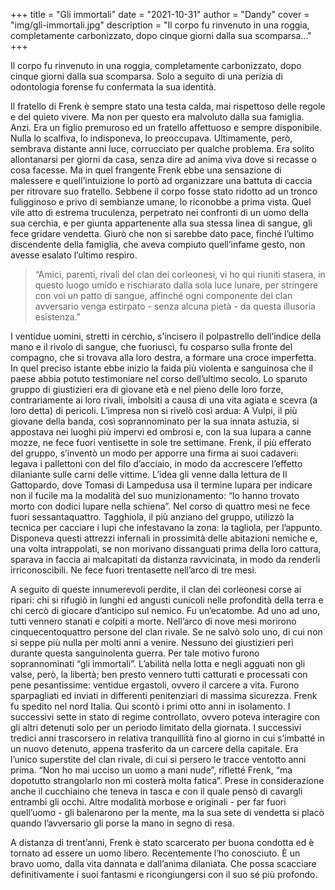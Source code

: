 +++
title = "Gli immortali"
date = "2021-10-31"
author = "Dandy"
cover = "img/gli-immortali.jpg"
description = "Il corpo fu rinvenuto in una roggia, completamente carbonizzato, dopo cinque giorni dalla sua scomparsa..."
+++

Il corpo fu rinvenuto in una roggia, completamente carbonizzato, dopo cinque giorni dalla sua scomparsa. Solo a seguito di una perizia di odontologia forense fu confermata la sua identità.

Il fratello di Frenk è sempre stato una testa calda, mai rispettoso delle regole e del quieto vivere. Ma non per questo era malvoluto dalla sua famiglia. Anzi. Era un figlio premuroso ed un fratello affettuoso e sempre disponibile. Nulla lo scalfiva, lo indisponeva, lo preoccupava. Ultimamente, però, sembrava distante anni luce, corrucciato per qualche problema. Era solito allontanarsi per giorni da casa, senza dire ad anima viva dove si recasse o cosa facesse. Ma in quel frangente Frenk ebbe una sensazione di malessere e quell’intuizione lo portò ad organizzare una battuta di caccia per ritrovare suo fratello. Sebbene il corpo fosse stato ridotto ad un tronco fuligginoso e privo di sembianze umane, lo riconobbe a prima vista. Quel vile atto di estrema truculenza, perpetrato nei confronti di un uomo della sua cerchia, e per giunta appartenente alla sua stessa linea di sangue, gli fece gridare vendetta. Giurò che non si sarebbe dato pace, finché l’ultimo discendente della famiglia, che aveva compiuto quell’infame gesto, non avesse esalato l’ultimo respiro.

> “Amici, parenti, rivali del clan dei corleonesi, vi ho qui riuniti stasera, in questo luogo umido e rischiarato dalla sola luce lunare, per stringere con voi un patto di sangue, affinché ogni componente del clan avversario venga estirpato - senza alcuna pietà - da questa illusoria esistenza.” 

I ventidue uomini, stretti in cerchio, s’incisero il polpastrello dell’indice della mano e il rivolo di sangue, che fuoriuscì, fu cosparso sulla fronte del compagno, che si trovava alla loro destra, a formare una croce imperfetta. In quel preciso istante ebbe inizio la faida più violenta e sanguinosa che il paese abbia potuto testimoniare nel corso dell’ultimo secolo. Lo sparuto gruppo di giustizieri era di giovane età e nel pieno delle loro forze, contrariamente ai loro rivali, imbolsiti a causa di una vita agiata e scevra (a loro detta) di pericoli. L’impresa non si rivelò così ardua: A Vulpi, il più giovane della banda, così soprannominato per la sua innata astuzia, si appostava nei luoghi più impervi ed ombrosi e, con la sua lupara a canne mozze, ne fece fuori ventisette in sole tre settimane. Frenk, il più efferato del gruppo, s’inventò un modo per apporre una firma ai suoi cadaveri: legava i pallettoni con del filo d’acciaio, in modo da accrescere l’effetto dilaniante sulle carni delle vittime. L’idea gli venne dalla lettura de Il Gattopardo, dove Tomasi di Lampedusa usa il termine lupara per indicare non il fucile ma la modalità del suo munizionamento: “lo hanno trovato morto con dodici lupare nella schiena”. Nel corso di quattro mesi ne fece fuori sessantaquattro. Tagghiola, il più anziano del gruppo, utilizzò la tecnica per cacciare i lupi che infestavano la zona: la tagliola, per l’appunto. Disponeva questi attrezzi infernali in prossimità delle abitazioni nemiche e, una volta intrappolati, se non morivano dissanguati prima della loro cattura, sparava in faccia ai malcapitati da distanza ravvicinata, in modo da renderli irriconoscibili. Ne fece fuori trentasette nell’arco di tre mesi.

A seguito di queste innumerevoli perdite, il clan dei corleonesi corse ai ripari: chi si rifugiò in lunghi ed angusti cunicoli nelle profondità della terra e chi cercò di giocare d’anticipo sul nemico. Fu un’ecatombe. Ad uno ad uno, tutti vennero stanati e colpiti a morte. Nell’arco di nove mesi morirono cinquecentoquattro persone del clan rivale. Se ne salvò solo uno, di cui non si seppe più nulla per molti anni a venire. Nessuno dei giustizieri perì durante questa sanguinolenta guerra. Per tale motivo furono soprannominati “gli immortali”. L’abilità nella lotta e negli agguati non gli valse, però, la libertà; ben presto vennero tutti catturati e processati con pene pesantissime: ventidue ergastoli, ovvero il carcere a vita. Furono sparpagliati ed inviati in differenti penitenziari di massima sicurezza. Frenk fu spedito nel nord Italia. Qui scontò i primi otto anni in isolamento. I successivi sette in stato di regime controllato, ovvero poteva interagire con gli altri detenuti solo per un periodo limitato della giornata. I successivi tredici anni trascorsero in relativa tranquillità fino al giorno in cui s’imbatté in un nuovo detenuto, appena trasferito da un carcere della capitale. Era l’unico superstite del clan rivale, di cui si persero le tracce ventotto anni prima. “Non ho mai ucciso un uomo a mani nude”, rifletté Frenk, “ma dopotutto strangolarlo non mi costerà molta fatica”. Prese in considerazione anche il cucchiaino che teneva in tasca e con il quale pensò di cavargli entrambi gli occhi. Altre modalità morbose e originali - per far fuori quell’uomo - gli balenarono per la mente, ma la sua sete di vendetta si placò quando l’avversario gli porse la mano in segno di resa.

A distanza di trent’anni, Frenk è stato scarcerato per buona condotta ed è tornato ad essere un uomo libero. Recentemente l’ho conosciuto. È un bravo uomo, dalla vita dannata e dall’anima dilaniata. Che possa scacciare definitivamente i suoi fantasmi e ricongiungersi con il suo sé più profondo.
